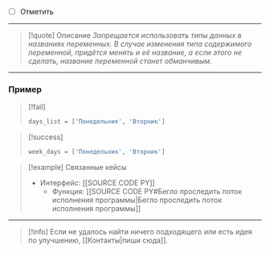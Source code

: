 - [ ] Отметить
***

>[!quote] Описание
_Запрещается использовать типы данных в названиях переменных.
В случае изменения типа содержимого переменной, придётся менять и её название, а если этого не сделать, название переменной станет обманчивым._

***
### Пример

> [!fail]
> ```python
> days_list = ['Понедельник', 'Вторник']
> ```

> [!success]
> ```python
> week_days = ['Понедельник', 'Вторник']
> ```

> [!example] Связанные кейсы
>- Интерфейс: [[SOURCE CODE PY]]
>	- Функция: [[SOURCE CODE PY#Бегло проследить поток исполнения программы|Бегло проследить поток исполнения программы]]

***

> [!info]
> Если не удалось найти ничего подходящего или есть идея по улучшению, [[Контакты|пиши сюда]].
